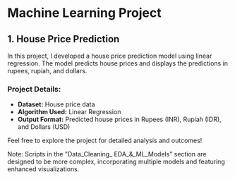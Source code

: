 # Machine Learning Project

## 1. House Price Prediction

In this project, I developed a house price prediction model using linear regression. The model predicts house prices and displays the predictions in rupees, rupiah, and dollars.

### Project Details:
- **Dataset:** House price data
- **Algorithm Used:** Linear Regression
- **Output Format:** Predicted house prices in Rupees (INR), Rupiah (IDR), and Dollars (USD)

Feel free to explore the project for detailed analysis and outcomes!

Note: Scripts in the "Data_Cleaning_ EDA_&_ML_Models" section are designed to be more complex, incorporating multiple models and featuring enhanced visualizations.

